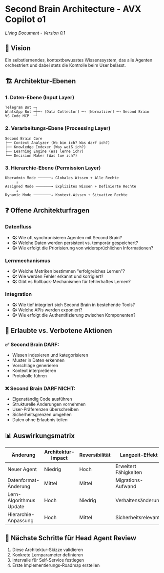 # Second Brain Architecture - AVX Copilot o1
*Living Document - Version 0.1*

## 🎯 Vision
Ein selbstlernendes, kontextbewusstes Wissenssystem, das alle Agenten orchestriert und dabei stets die Kontrolle beim User belässt.

## 🏗️ Architektur-Ebenen

### 1. Daten-Ebene (Input Layer)
```
Telegram Bot ─┐
WhatsApp Bot ─┼─→ [Data Collector] ─→ [Normalizer] ─→ Second Brain
VS Code MCP  ─┘
```

### 2. Verarbeitungs-Ebene (Processing Layer)
```
Second Brain Core
├── Context Analyzer (Wo bin ich? Was darf ich?)
├── Knowledge Indexer (Was weiß ich?)
├── Learning Engine (Was lerne ich?)
└── Decision Maker (Was tue ich?)
```

### 3. Hierarchie-Ebene (Permission Layer)
```
Überadmin Mode ──────→ Globales Wissen + Alle Rechte
     ↓
Assigned Mode ───────→ Explizites Wissen + Definierte Rechte
     ↓
Dynamic Mode ────────→ Kontext-Wissen + Situative Rechte
```

## ❓ Offene Architekturfragen

### Datenfluss
- **Q:** Wie oft synchronisieren Agenten mit Second Brain?
- **Q:** Welche Daten werden persistent vs. temporär gespeichert?
- **Q:** Wie erfolgt die Priorisierung von widersprüchlichen Informationen?

### Lernmechanismus
- **Q:** Welche Metriken bestimmen "erfolgreiches Lernen"?
- **Q:** Wie werden Fehler erkannt und korrigiert?
- **Q:** Gibt es Rollback-Mechanismen für fehlerhaftes Lernen?

### Integration
- **Q:** Wie tief integriert sich Second Brain in bestehende Tools?
- **Q:** Welche APIs werden exponiert?
- **Q:** Wie erfolgt die Authentifizierung zwischen Komponenten?

## 🚦 Erlaubte vs. Verbotene Aktionen

### ✅ Second Brain DARF:
- Wissen indexieren und kategorisieren
- Muster in Daten erkennen
- Vorschläge generieren
- Kontext interpretieren
- Protokolle führen

### ❌ Second Brain DARF NICHT:
- Eigenständig Code ausführen
- Strukturelle Änderungen vornehmen
- User-Präferenzen überschreiben
- Sicherheitsgrenzen umgehen
- Daten ohne Erlaubnis teilen

## 📊 Auswirkungsmatrix

| Änderung | Architektur-Impact | Reversibilität | Langzeit-Effekt |
|----------|-------------------|----------------|-----------------|
| Neuer Agent | Niedrig | Hoch | Erweitert Fähigkeiten |
| Datenformat-Änderung | Mittel | Mittel | Migrations-Aufwand |
| Lern-Algorithmus Update | Hoch | Niedrig | Verhaltensänderung |
| Hierarchie-Anpassung | Hoch | Mittel | Sicherheitsrelevant |

## 🔄 Nächste Schritte für Head Agent Review
1. Diese Architektur-Skizze validieren
2. Konkrete Lernparameter definieren
3. Intervalle für Self-Service festlegen
4. Erste Implementierungs-Roadmap erstellen
